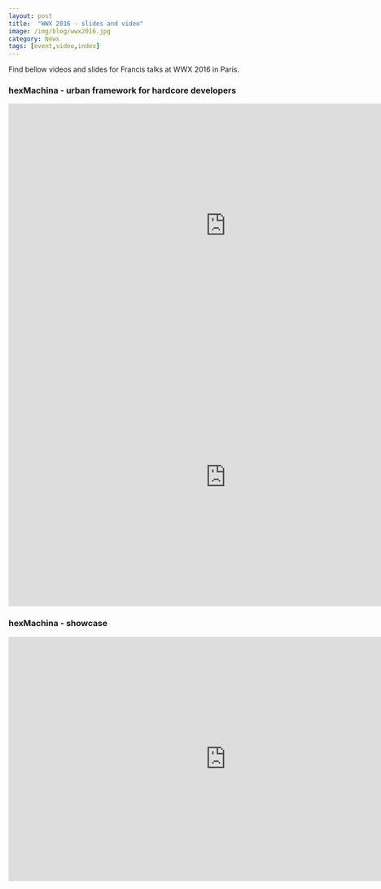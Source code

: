 ```yaml
---
layout: post
title:  "WWX 2016 - slides and video"
image: /img/blog/wwx2016.jpg
category: News
tags: [event,video,index]
---
```

Find bellow videos and slides for Francis talks at WWX 2016 in Paris.

### hexMachina - urban framework for hardcore developers
<iframe width="853" height="480" src="https://www.youtube.com/embed/OJQ38DJCw9k" frameborder="0" allowfullscreen></iframe>
<iframe src="https://docs.google.com/presentation/d/1qR0zvW5Rv_g3CK3itDiDQim6Ui9PMQcRy4oExqcvmBo/embed?start=false&loop=false&delayms=3000" frameborder="0" width="853" height="508" allowfullscreen="true" mozallowfullscreen="true" webkitallowfullscreen="true"></iframe>

### hexMachina - showcase
<iframe width="853" height="480" src="https://www.youtube.com/embed/emmglbk8m9Q" frameborder="0" allowfullscreen></iframe>

